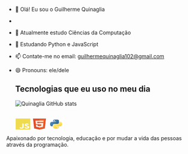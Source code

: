 - 👋 Olá! Eu sou o Guilherme Quinaglia
- 
- 👀 Atualmente estudo Ciências da Computação
- 🌱 Estudando Python e JavaScript 
- 📫 Contate-me no email: guilhermequinaglia102@gmail.com
- 😄 Pronouns: ele/dele

  ## Tecnologias que eu uso no meu dia

  ![Quinaglia GitHub stats](https://github-readme-stats.vercel.app/api?username=Guilhermequinaglia&show_icons=true&theme=tokyonight)

  <div style="display: inline_block"><br>
  <img align="center" alt="Guilherme-Js" height="30" width="40" src="https://raw.githubusercontent.com/devicons/devicon/master/icons/javascript/javascript-plain.svg">
  <img align="center" alt="Guilherme-HTML" height="30" width="40" src="https://raw.githubusercontent.com/devicons/devicon/master/icons/html5/html5-original.svg">
  <img align="center" alt="Guilherme-Python" height="30" width="40" src="https://raw.githubusercontent.com/devicons/devicon/master/icons/python/python-original.svg">

Apaixonado por tecnologia, educação e por mudar a vida das pessoas através da programação.




